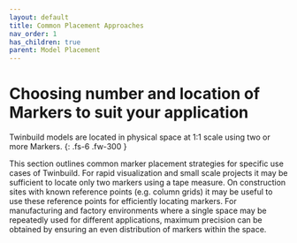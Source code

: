 ```yaml
---
layout: default
title: Common Placement Approaches
nav_order: 1
has_children: true
parent: Model Placement
---
```


# Choosing number and location of Markers to suit your application

Twinbuild models are located in physical space at 1:1 scale using two or more Markers.
{: .fs-6 .fw-300 }

This section outlines common marker placement strategies for specific use cases of Twinbuild. For rapid visualization and small scale projects it may be sufficient to locate only two markers using a tape measure. On construction sites with known reference points (e.g. column grids) it may be useful to use these reference points for efficiently locating markers. For manufacturing and factory environments where a single space may be repeatedly used for different applications, maximum precision can be obtained by ensuring an even distribution of markers within the space.
